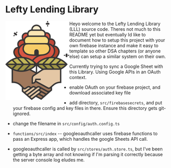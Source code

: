 # Lefty Lending Library

<div style="float: left">
  <img src="./public/images/SLCDSA1.png" width="200"/>
</div>

Heyo welcome to the Lefty Lending Library (LLL) source code. Theres not much to this README yet but eventually Id like to document how to setup this project with your own firebase instance and make it easy to template so other DSA chapters (or anyone else) can setup a similar system on their own.

Currently trying to sync a Google Sheet with this Library. Using Google APIs in an OAuth context.

- enable OAuth on your firebase project, and download associated key file

- add directory, `src/firebasesecrets`, and put your firebase config and key files in there. Ensure this directory gets git-ignored.

- change the filename in `src/config/auth.config.ts`

- `functions/src/index` -- googleoauthcaller uses firebase functions to pass an Express app, which handles the google Sheets API call.

- googleoauthcaller is called by `src/stores/auth.store.ts`, but I've been getting a byte array and not knowing if I'm parsing it correctly because the server console log eludes me.



